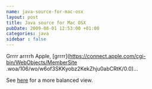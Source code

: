 ```yaml
---
name: java-source-for-mac-osx
layout: post
title: Java source for Mac OSX
pubDate: 2009-08-01 12:53:00 +01:00
categories: java
sidebar : false
---
```


Grrrr arrrrh Apple, [grrrr](https://connect.apple.com/cgi-bin/WebObjects/MemberSite
.woa/106/wo/w6of3SKKyobz2KekZhju0abCRtK/0.0)...
  
See [here](http://tech.puredanger.com/2007/09/21/java-source-mac/) for a more
balanced view.

